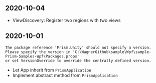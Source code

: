 ﻿## 2020-10-04
- ViewDiscovery: Register two regions with two views
## 2020-10-01
```
The package reference 'Prism.Unity' should not specify a version.  
Please specify the version in 'C:\WagnerGithub\sample\Wpf\sample-Prism-Samples-Wpf\Packages.props' 
or set VersionOverride to override the centrally defined version.	
```
- Let App inherit from `PrismApplication`
- Implement abstract method from `PrismApplication`
